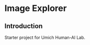 Image Explorer
================================


Introduction
------------
Starter project for Umich Human-AI Lab.
